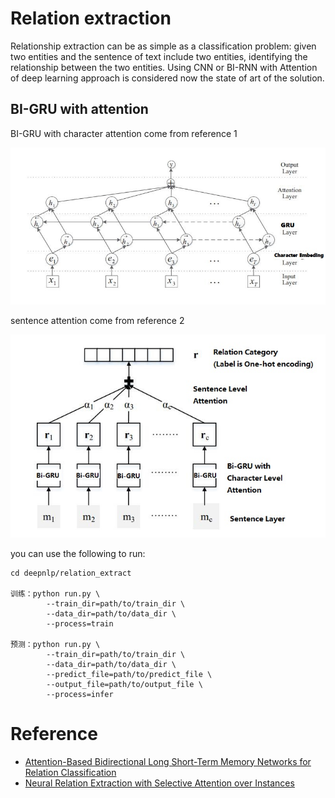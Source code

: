 # Relation extraction

Relationship extraction can be as simple as a classification problem: given two entities and the sentence of text include two entities, identifying the relationship between the two entities.
Using CNN or BI-RNN with Attention of deep learning approach is considered now the state of art of the solution.

## BI-GRU with attention

BI-GRU with character attention come from reference 1

![extract1](../../images/relation_extract1.jpg)

sentence attention come from reference 2

![extract2](../../images/relation_extract2.jpg)

you can use the following to run:

```
cd deepnlp/relation_extract

训练：python run.py \
        --train_dir=path/to/train_dir \
        --data_dir=path/to/data_dir \
        --process=train
        
预测：python run.py \
        --train_dir=path/to/train_dir \
        --data_dir=path/to/data_dir \
        --predict_file=path/to/predict_file \
        --output_file=path/to/output_file \
        --process=infer
```

# Reference

- [Attention-Based Bidirectional Long Short-Term Memory Networks for Relation Classification](http://anthology.aclweb.org/P16-2034)
- [Neural Relation Extraction with Selective Attention over Instances](http://aclweb.org/anthology/P16-1200)